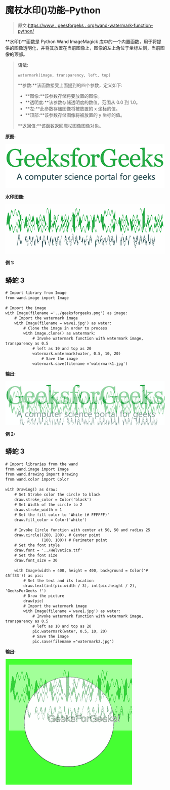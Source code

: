 # 魔杖水印()功能–Python

> 原文:[https://www . geesforgeks . org/wand-watermark-function-python/](https://www.geeksforgeeks.org/wand-watermark-function-python/)

**水印()**函数是 Python Wand ImageMagick 库中的一个内置函数，用于将提供的图像透明化，并将其放置在当前图像上，图像的左上角位于坐标左侧，当前图像的顶部。

> **语法:**
> 
> ```
> watermark(image, transparency, left, top)
> ```
> 
> **参数:**该函数接受上面提到的四个参数，定义如下:
> 
> *   **图像:**该参数存储将要放置的图像。
> *   **透明度:**该参数存储透明度的数值。范围从 0.0 到 1.0。
> *   **左:**此参数存储图像将被放置的 x 坐标的值。
> *   **顶部:**该参数存储图像将被放置的 y 坐标的值。
> 
> **返回值:**该函数返回魔杖图像图像对象。

**原图:**

![](img/2d3a0fdbc25c0bbb46c47454d1b0acc7.png)

**水印图像:**

![](img/9e1274fc17585762f2264082e8c19a42.png)

**例 1:**

## 蟒蛇 3

```
# Import library from Image
from wand.image import Image

# Import the image
with Image(filename ='../geeksforgeeks.png') as image:
    # Import the watermark image
    with Image(filename ='wave1.jpg') as water:
        # Clone the image in order to process
        with image.clone() as watermark:
            # Invoke watermark function with watermark image, transparency as 0.5
            # left as 10 and top as 20
            watermark.watermark(water, 0.5, 10, 20)
                # Save the image
            watermark.save(filename ='watermark1.jpg')
```

**输出:**

![](img/2fa7de1ff8582fe1ffc3cc5af86f4fe1.png)

**例 2:**

## 蟒蛇 3

```
# Import libraries from the wand 
from wand.image import Image
from wand.drawing import Drawing
from wand.color import Color

with Drawing() as draw:
    # Set Stroke color the circle to black
    draw.stroke_color = Color('black')
    # Set Width of the circle to 2
    draw.stroke_width = 1
    # Set the fill color to 'White (# FFFFFF)'
    draw.fill_color = Color('white')

    # Invoke Circle function with center at 50, 50 and radius 25
    draw.circle((200, 200), # Center point
                (100, 100)) # Perimeter point
    # Set the font style
    draw.font = '../Helvetica.ttf'
    # Set the font size
    draw.font_size = 30

    with Image(width = 400, height = 400, background = Color('# 45ff33')) as pic:
        # Set the text and its location
        draw.text(int(pic.width / 3), int(pic.height / 2), 'GeeksForGeeks !')
        # Draw the picture
        draw(pic)
        # Import the watermark image
        with Image(filename ='wave1.jpg') as water:
            # Invoke watermark function with watermark image, transparency as 0.5
            # left as 10 and top as 20
            pic.watermark(water, 0.5, 10, 20)
            # Save the image
            pic.save(filename ='watermark2.jpg')
```

**输出:**

![](img/6319f733971240669dd9d5b035987b9d.png)